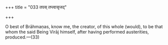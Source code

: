 +++
title = "033 तपस् तप्त्वासृजद्"

+++

O best of Brāhmaṇas, know me, the creator, of this whole (would), to be that whom the said Being Virāj himself, after having performed austerities, produced.—(33)